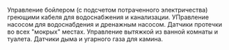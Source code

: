 Управление бойлером (с подсчетом потраченного электричества) греющими кабеля для водоснабжения и канализации. 
УПравление насосом для водоснабдения и  дренажным насосом. Датчики протечки во всех "мокрых" местах. Управление вытяжкой из ванной комнаты и туалета. 
Датчики дыма и угарного газа для камина. 
